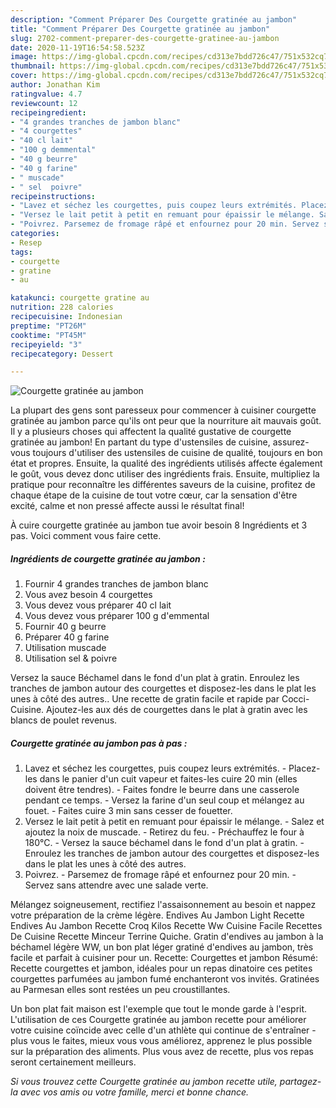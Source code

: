 ```yaml
---
description: "Comment Préparer Des Courgette gratinée au jambon"
title: "Comment Préparer Des Courgette gratinée au jambon"
slug: 2702-comment-preparer-des-courgette-gratinee-au-jambon
date: 2020-11-19T16:54:58.523Z
image: https://img-global.cpcdn.com/recipes/cd313e7bdd726c47/751x532cq70/courgette-gratinee-au-jambon-photo-principale-de-la-recette.jpg
thumbnail: https://img-global.cpcdn.com/recipes/cd313e7bdd726c47/751x532cq70/courgette-gratinee-au-jambon-photo-principale-de-la-recette.jpg
cover: https://img-global.cpcdn.com/recipes/cd313e7bdd726c47/751x532cq70/courgette-gratinee-au-jambon-photo-principale-de-la-recette.jpg
author: Jonathan Kim
ratingvalue: 4.7
reviewcount: 12
recipeingredient:
- "4 grandes tranches de jambon blanc"
- "4 courgettes"
- "40 cl lait"
- "100 g demmental"
- "40 g beurre"
- "40 g farine"
- " muscade"
- " sel  poivre"
recipeinstructions:
- "Lavez et séchez les courgettes, puis coupez leurs extrémités. Placez-les dans le panier d&#39;un cuit vapeur et faites-les cuire 20 min (elles doivent être tendres). Faites fondre le beurre dans une casserole pendant ce temps. Versez la farine d&#39;un seul coup et mélangez au fouet. Faites cuire 3 min sans cesser de fouetter."
- "Versez le lait petit à petit en remuant pour épaissir le mélange. Salez et ajoutez la noix de muscade. Retirez du feu. Préchauffez le four à 180°C. Versez la sauce béchamel dans le fond d&#39;un plat à gratin. Enroulez les tranches de jambon autour des courgettes et disposez-les dans le plat les unes à côté des autres."
- "Poivrez. Parsemez de fromage râpé et enfournez pour 20 min. Servez sans attendre avec une salade verte."
categories:
- Resep
tags:
- courgette
- gratine
- au

katakunci: courgette gratine au 
nutrition: 228 calories
recipecuisine: Indonesian
preptime: "PT26M"
cooktime: "PT45M"
recipeyield: "3"
recipecategory: Dessert

---
```



![Courgette gratinée au jambon](https://img-global.cpcdn.com/recipes/cd313e7bdd726c47/751x532cq70/courgette-gratinee-au-jambon-photo-principale-de-la-recette.jpg)

La plupart des gens sont paresseux pour commencer à cuisiner courgette gratinée au jambon parce qu'ils ont peur que la nourriture ait mauvais goût. Il y a plusieurs choses qui affectent la qualité gustative de courgette gratinée au jambon! En partant du type d'ustensiles de cuisine, assurez-vous toujours d'utiliser des ustensiles de cuisine de qualité, toujours en bon état et propres. Ensuite, la qualité des ingrédients utilisés affecte également le goût, vous devez donc utiliser des ingrédients frais. Ensuite, multipliez la pratique pour reconnaître les différentes saveurs de la cuisine, profitez de chaque étape de la cuisine de tout votre cœur, car la sensation d'être excité, calme et non pressé affecte aussi le résultat final!

<!--inarticleads1-->

À cuire courgette gratinée au jambon tue avoir besoin 8 Ingrédients et 3 pas. Voici comment vous faire cette.

##### Ingrédients de courgette gratinée au jambon :

1. Fournir 4 grandes tranches de jambon blanc
1. Vous avez besoin 4 courgettes
1. Vous devez vous préparer 40 cl lait
1. Vous devez vous préparer 100 g d&#39;emmental
1. Fournir 40 g beurre
1. Préparer 40 g farine
1. Utilisation  muscade
1. Utilisation  sel &amp; poivre


Versez la sauce Béchamel dans le fond d&#39;un plat à gratin. Enroulez les tranches de jambon autour des courgettes et disposez-les dans le plat les unes à côté des autres.. Une recette de gratin facile et rapide par Cocci-Cuisine. Ajoutez-les aux dés de courgettes dans le plat à gratin avec les blancs de poulet revenus. 

<!--inarticleads2-->

##### Courgette gratinée au jambon pas à pas :

1. Lavez et séchez les courgettes, puis coupez leurs extrémités. - Placez-les dans le panier d&#39;un cuit vapeur et faites-les cuire 20 min (elles doivent être tendres). - Faites fondre le beurre dans une casserole pendant ce temps. - Versez la farine d&#39;un seul coup et mélangez au fouet. - Faites cuire 3 min sans cesser de fouetter.
1. Versez le lait petit à petit en remuant pour épaissir le mélange. - Salez et ajoutez la noix de muscade. - Retirez du feu. - Préchauffez le four à 180°C. - Versez la sauce béchamel dans le fond d&#39;un plat à gratin. - Enroulez les tranches de jambon autour des courgettes et disposez-les dans le plat les unes à côté des autres.
1. Poivrez. - Parsemez de fromage râpé et enfournez pour 20 min. - Servez sans attendre avec une salade verte.


Mélangez soigneusement, rectifiez l&#39;assaisonnement au besoin et nappez votre préparation de la crème légère. Endives Au Jambon Light Recette Endives Au Jambon Recette Croq Kilos Recette Ww Cuisine Facile Recettes De Cuisine Recette Minceur Terrine Quiche. Gratin d&#39;endives au jambon à la béchamel légère WW, un bon plat léger gratiné d&#39;endives au jambon, très facile et parfait à cuisiner pour un. Recette: Courgettes et jambon Résumé: Recette courgettes et jambon, idéales pour un repas dinatoire ces petites courgettes parfumées au jambon fumé enchanteront vos invités. Gratinées au Parmesan elles sont restées un peu croustillantes. 

<!--inarticleads1-->

<p>
Un bon plat fait maison est l'exemple que tout le monde garde à l'esprit. L'utilisation de ces Courgette gratinée au jambon recette pour améliorer votre cuisine coïncide avec celle d'un athlète qui continue de s'entraîner - plus vous le faites, mieux vous vous améliorez, apprenez le plus possible sur la préparation des aliments. Plus vous avez de recette, plus vos repas seront certainement meilleurs.
</p>

<p>
<i>Si vous trouvez cette Courgette gratinée au jambon recette utile, partagez-la avec vos amis ou votre famille, merci et bonne chance.</i>
</p>
